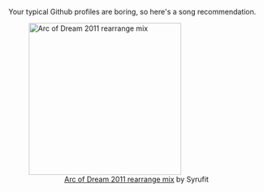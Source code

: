 Your typical Github profiles are boring, so here's a song recommendation.
<figure><img width="300" height="300" src="https://i.scdn.co/image/ab67616d0000b273a6fa1a11793acf0a23eddf23" alt="Arc of Dream 2011 rearrange mix" /><figcaption align="center"><a href="https://open.spotify.com/track/713GpuXLkyN6vl1J3ScCW2" target="_blank">Arc of Dream 2011 rearrange mix</a> by Syrufit</figcaption></figure>
